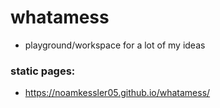 # whatamess
* playground/workspace for a lot of my ideas 


### static pages:
* https://noamkessler05.github.io/whatamess/
